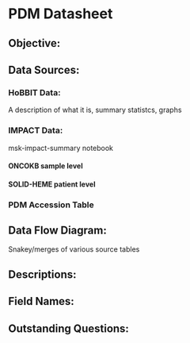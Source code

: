 # PDM Datasheet

## Objective:

## Data Sources:

### HoBBIT Data:
A description of what it is, summary statistcs, graphs

### IMPACT Data:
msk-impact-summary notebook
#### ONCOKB sample level

#### SOLID-HEME patient level

### PDM Accession Table


## Data Flow Diagram:
Snakey/merges of various source tables

## Descriptions:

## Field Names:

## 

## Outstanding Questions:


